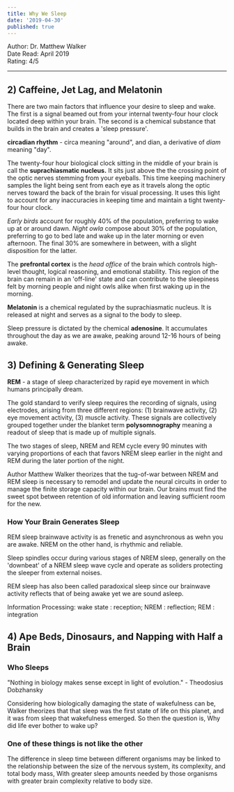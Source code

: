 ```yaml
---
title: Why We Sleep
date: '2019-04-30'
published: true
---
```


Author: Dr. Matthew Walker  
Date Read: April 2019  
Rating: 4/5  

---

## 2) Caffeine, Jet Lag, and Melatonin

There are two main factors that influence your desire to sleep and wake. The first is a signal beamed out from your internal twenty-four hour clock located deep within your brain. The second is a chemical substance that builds in the brain and creates a 'sleep pressure'. 

**circadian rhythm** - circa meaning "around", and dian, a derivative of *diam* meaning "day".

The twenty-four hour biological clock sitting in the middle of your brain is call the **suprachiasmatic nucleus.** It sits just above the the crossing point of the optic nerves stemming from your eyeballs. This time keeping machinery samples the light being sent from each eye as it travels along the optic nerves toward the back of the brain for visual processing. It uses this light to account for any inaccuracies in keeping time and maintain a tight twenty-four hour clock.

*Early birds* account for roughly 40% of the population, preferring to wake up at or around dawn. *Night owla* compose about 30% of the population, preferring to go to bed late and wake up in the later morning or even afternoon. The final 30% are somewhere in between, with a slight disposition for the latter. 

The **prefrontal cortex** is the *head office* of the brain which controls high-level thought, logical reasoning, and emotional stability. This region of the brain can remain in an 'off-line' state and can contribute to the sleepiness felt by morning people and night owls alike when first waking up in the morning.

**Melatonin** is a chemical regulated by the suprachiasmatic nucleus. It is released at night and serves as a signal to the body to sleep. 

Sleep pressure is dictated by the chemical **adenosine**. It accumulates throughout the day as we are awake, peaking around 12-16 hours of being awake.

## 3) Defining & Generating Sleep

**REM** - a stage of sleep characterized by rapid eye movement in which humans principally dream.

The gold standard to verify sleep requires the recording of signals, using electrodes, arising from three different regions: (1) brainwave activity, (2) eye movement activity, (3) muscle activity. These signals are collectively grouped together under the blanket term **polysomnography** meaning a readout of sleep that is made up of multiple signals. 

The two stages of sleep, NREM and REM cycle every 90 minutes with varying proportions of each that favors NREM sleep earlier in the night and REM during the later portion of the night.

Author Matthew Walker theorizes that the tug-of-war between NREM and REM sleep is necessary to remodel and update the neural circuits in order to manage the finite storage capacity within our brain. Our brains must find the sweet spot between retention of old information and leaving sufficient room for the new.

### How Your Brain Generates Sleep

REM sleep brainwave activity is as frenetic and asynchronous as wehn you are awake. NREM on the other hand, is rhythmic and reliable.

Sleep spindles occur during various stages of NREM sleep, generally on the 'downbeat' of a NREM sleep wave cycle and operate as soliders protecting the sleeper from external noises. 

REM sleep has also been called paradoxical sleep since our brainwave activity reflects that of being awake yet we are sound asleep.

Information Processing: wake state : reception; NREM : reflection; REM : integration

## 4) Ape Beds, Dinosaurs, and Napping with Half a Brain

### Who Sleeps

"Nothing in biology makes sense except in light of evolution." - Theodosius Dobzhansky

Considering how biologically damaging the state of wakefulness can be, Walker theorizes that that sleep was the first state of life on this planet, and it was from sleep that wakefulness emerged. So then the question is, Why did life ever bother to wake up?

### One of these things is not like the other

The difference in sleep time between different organisms may be linked to the relationship between the size of the nervous system, its complexity, and total body mass, With greater sleep amounts needed by those organisms with greater brain complexity relative to body size.